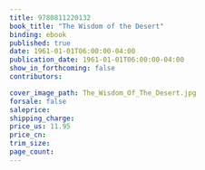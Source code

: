 ```yaml
---
title: 9780811220132
book_title: "The Wisdom of the Desert"
binding: ebook
published: true
date: 1961-01-01T06:00:00-04:00
publication_date: 1961-01-01T06:00:00-04:00
show_in_forthcoming: false
contributors:

cover_image_path: The_Wisdom_Of_The_Desert.jpg
forsale: false
saleprice:
shipping_charge:
price_us: 11.95
price_cn:
trim_size:
page_count:
---
```


